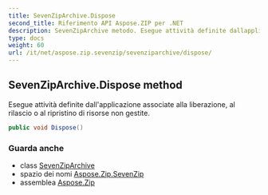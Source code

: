 ```yaml
---
title: SevenZipArchive.Dispose
second_title: Riferimento API Aspose.ZIP per .NET
description: SevenZipArchive metodo. Esegue attività definite dallapplicazione associate alla liberazione al rilascio o al ripristino di risorse non gestite.
type: docs
weight: 60
url: /it/net/aspose.zip.sevenzip/sevenziparchive/dispose/
---
```

## SevenZipArchive.Dispose method

Esegue attività definite dall'applicazione associate alla liberazione, al rilascio o al ripristino di risorse non gestite.

```csharp
public void Dispose()
```

### Guarda anche

* class [SevenZipArchive](../)
* spazio dei nomi [Aspose.Zip.SevenZip](../../sevenziparchive/)
* assemblea [Aspose.Zip](../../../)


